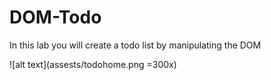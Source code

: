# DOM-Todo
In this lab you will create a todo list by manipulating the DOM

![alt text](assests/todohome.png =300x)
